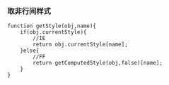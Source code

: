 ### 取非行间样式
	function getStyle(obj,name){
		if(obj.currentStyle){
			//IE
			return obj.currentStyle[name];
		}else{
			//FF
			return getComputedStyle(obj,false)[name];
		}
	}
